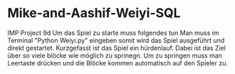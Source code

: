 # Mike-and-Aashif-Weiyi-SQL
IMP Project 9d
Um das Spiel zu starte muss folgendes tun Man muss im Terminal "Python Weiyi.py" eingeben somit wird das Spiel ausgeführt und direkt gestartet. Kurzgefasst ist das Spiel ein hürdenlauf. Dabei ist das Ziel über so viele blöcke wie möglich zu sprinegn. Um zu springen muss man Leertaste drücken und die Blöcke kommen automatisch auf den Spieler zu.
